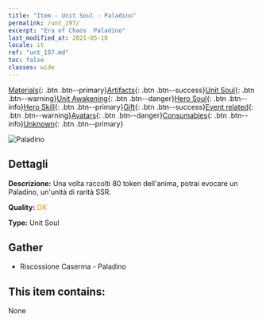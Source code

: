 ```yaml
---
title: "Item - Unit Soul - Paladino"
permalink: /unt_197/
excerpt: "Era of Chaos  Paladino"
last_modified_at: 2021-05-18
locale: it
ref: "unt_197.md"
toc: false
classes: wide
---
```

 [Materials](/ItemsIT/){: .btn .btn--primary}[Artifacts](/ItemsIT/Artifacts/){: .btn .btn--success}[Unit Soul](/ItemsIT/UnitSoul/){: .btn .btn--warning}[Unit Awakening](/ItemsIT/UnitAwakening/){: .btn .btn--danger}[Hero Soul](/ItemsIT/HeroSoul/){: .btn .btn--info}[Hero Skill](/ItemsIT/HeroSkill/){: .btn .btn--primary}[Gift](/ItemsIT/Gift/){: .btn .btn--success}[Event related](/ItemsIT/Events/){: .btn .btn--warning}[Avatars](/ItemsIT/Avatars/){: .btn .btn--danger}[Consumables](/ItemsIT/Consumables/){: .btn .btn--info}[Unknown](/ItemsIT/Unknown/){: .btn .btn--primary}

 ![Paladino](/images/u/ti_shengqishi.jpg)

## Dettagli
 **Descrizione:** Una volta raccolti 80 token dell'anima, potrai evocare un Paladino, un'unità di rarità SSR.

 **Quality:** <span style="color: #FF8C00">OK</span>

 **Type:** Unit Soul

## Gather

*    Riscossione Caserma - Paladino 

## This item contains:

  None

